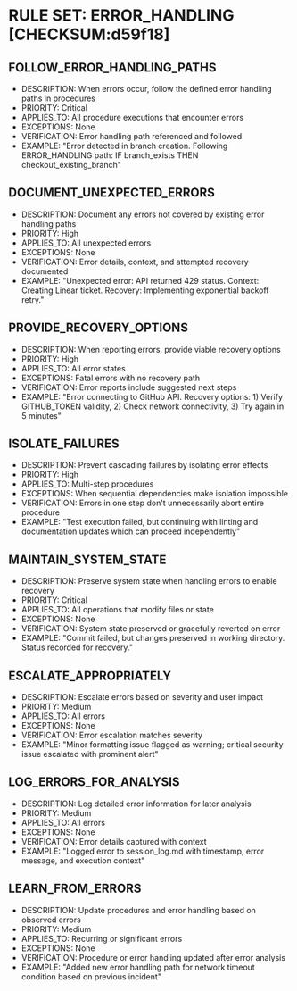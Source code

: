 # RULE SET: ERROR_HANDLING [CHECKSUM:d59f18]

## FOLLOW_ERROR_HANDLING_PATHS
- DESCRIPTION: When errors occur, follow the defined error handling paths in procedures
- PRIORITY: Critical
- APPLIES_TO: All procedure executions that encounter errors
- EXCEPTIONS: None
- VERIFICATION: Error handling path referenced and followed
- EXAMPLE: "Error detected in branch creation. Following ERROR_HANDLING path: IF branch_exists THEN checkout_existing_branch"

## DOCUMENT_UNEXPECTED_ERRORS
- DESCRIPTION: Document any errors not covered by existing error handling paths
- PRIORITY: High
- APPLIES_TO: All unexpected errors
- EXCEPTIONS: None
- VERIFICATION: Error details, context, and attempted recovery documented
- EXAMPLE: "Unexpected error: API returned 429 status. Context: Creating Linear ticket. Recovery: Implementing exponential backoff retry."

## PROVIDE_RECOVERY_OPTIONS
- DESCRIPTION: When reporting errors, provide viable recovery options
- PRIORITY: High
- APPLIES_TO: All error states
- EXCEPTIONS: Fatal errors with no recovery path
- VERIFICATION: Error reports include suggested next steps
- EXAMPLE: "Error connecting to GitHub API. Recovery options: 1) Verify GITHUB_TOKEN validity, 2) Check network connectivity, 3) Try again in 5 minutes"

## ISOLATE_FAILURES
- DESCRIPTION: Prevent cascading failures by isolating error effects
- PRIORITY: High
- APPLIES_TO: Multi-step procedures
- EXCEPTIONS: When sequential dependencies make isolation impossible
- VERIFICATION: Errors in one step don't unnecessarily abort entire procedure
- EXAMPLE: "Test execution failed, but continuing with linting and documentation updates which can proceed independently"

## MAINTAIN_SYSTEM_STATE
- DESCRIPTION: Preserve system state when handling errors to enable recovery
- PRIORITY: Critical
- APPLIES_TO: All operations that modify files or state
- EXCEPTIONS: None
- VERIFICATION: System state preserved or gracefully reverted on error
- EXAMPLE: "Commit failed, but changes preserved in working directory. Status recorded for recovery."

## ESCALATE_APPROPRIATELY
- DESCRIPTION: Escalate errors based on severity and user impact
- PRIORITY: Medium
- APPLIES_TO: All errors
- EXCEPTIONS: None
- VERIFICATION: Error escalation matches severity
- EXAMPLE: "Minor formatting issue flagged as warning; critical security issue escalated with prominent alert"

## LOG_ERRORS_FOR_ANALYSIS
- DESCRIPTION: Log detailed error information for later analysis
- PRIORITY: Medium
- APPLIES_TO: All errors
- EXCEPTIONS: None
- VERIFICATION: Error details captured with context
- EXAMPLE: "Logged error to session_log.md with timestamp, error message, and execution context"

## LEARN_FROM_ERRORS
- DESCRIPTION: Update procedures and error handling based on observed errors
- PRIORITY: Medium
- APPLIES_TO: Recurring or significant errors
- EXCEPTIONS: None
- VERIFICATION: Procedure or error handling updated after error analysis
- EXAMPLE: "Added new error handling path for network timeout condition based on previous incident"